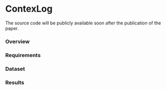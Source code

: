 # ContexLog

The source code will be publicly available soon after the publication of the paper.

### Overview

### Requirements

### Dataset

### Results
